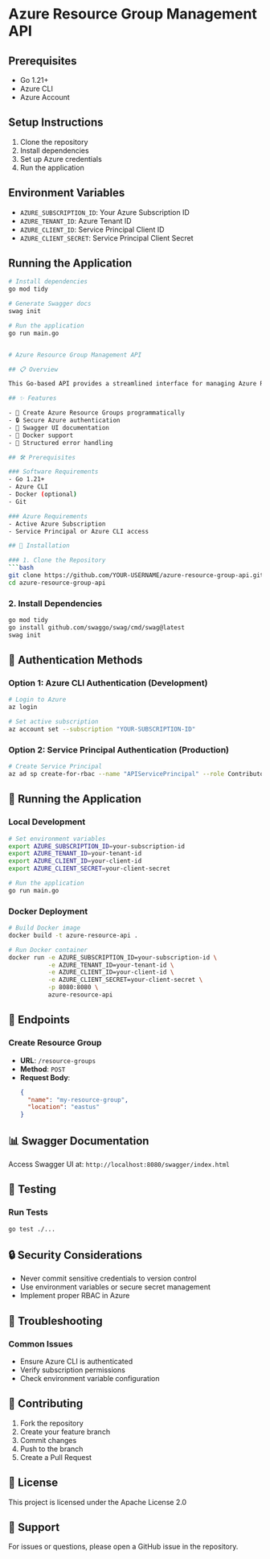 # Azure Resource Group Management API

## Prerequisites
- Go 1.21+
- Azure CLI
- Azure Account

## Setup Instructions
1. Clone the repository
2. Install dependencies
3. Set up Azure credentials
4. Run the application

## Environment Variables
- `AZURE_SUBSCRIPTION_ID`: Your Azure Subscription ID
- `AZURE_TENANT_ID`: Azure Tenant ID
- `AZURE_CLIENT_ID`: Service Principal Client ID
- `AZURE_CLIENT_SECRET`: Service Principal Client Secret

## Running the Application
```bash
# Install dependencies
go mod tidy

# Generate Swagger docs
swag init

# Run the application
go run main.go


# Azure Resource Group Management API

## 📋 Overview

This Go-based API provides a streamlined interface for managing Azure Resource Groups, offering simple and efficient resource group creation through a RESTful endpoint. Built with Go, Gin Framework, and Azure SDK, the project includes Swagger documentation for easy integration and testing.

## ✨ Features

- 🚀 Create Azure Resource Groups programmatically
- 🔒 Secure Azure authentication
- 📖 Swagger UI documentation
- 🐳 Docker support
- 🧪 Structured error handling

## 🛠 Prerequisites

### Software Requirements
- Go 1.21+
- Azure CLI
- Docker (optional)
- Git

### Azure Requirements
- Active Azure Subscription
- Service Principal or Azure CLI access

## 🔧 Installation

### 1. Clone the Repository
```bash
git clone https://github.com/YOUR-USERNAME/azure-resource-group-api.git
cd azure-resource-group-api
```

### 2. Install Dependencies
```bash
go mod tidy
go install github.com/swaggo/swag/cmd/swag@latest
swag init
```

## 🔐 Authentication Methods

### Option 1: Azure CLI Authentication (Development)
```bash
# Login to Azure
az login

# Set active subscription
az account set --subscription "YOUR-SUBSCRIPTION-ID"
```

### Option 2: Service Principal Authentication (Production)
```bash
# Create Service Principal
az ad sp create-for-rbac --name "APIServicePrincipal" --role Contributor
```

## 🚀 Running the Application

### Local Development
```bash
# Set environment variables
export AZURE_SUBSCRIPTION_ID=your-subscription-id
export AZURE_TENANT_ID=your-tenant-id
export AZURE_CLIENT_ID=your-client-id
export AZURE_CLIENT_SECRET=your-client-secret

# Run the application
go run main.go
```

### Docker Deployment
```bash
# Build Docker image
docker build -t azure-resource-api .

# Run Docker container
docker run -e AZURE_SUBSCRIPTION_ID=your-subscription-id \
           -e AZURE_TENANT_ID=your-tenant-id \
           -e AZURE_CLIENT_ID=your-client-id \
           -e AZURE_CLIENT_SECRET=your-client-secret \
           -p 8080:8080 \
           azure-resource-api
```

## 📡 Endpoints

### Create Resource Group
- **URL**: `/resource-groups`
- **Method**: `POST`
- **Request Body**:
  ```json
  {
    "name": "my-resource-group",
    "location": "eastus"
  }
  ```

## 📊 Swagger Documentation
Access Swagger UI at: `http://localhost:8080/swagger/index.html`

## 🧪 Testing

### Run Tests
```bash
go test ./...
```

## 🔒 Security Considerations
- Never commit sensitive credentials to version control
- Use environment variables or secure secret management
- Implement proper RBAC in Azure

## 🐛 Troubleshooting

### Common Issues
- Ensure Azure CLI is authenticated
- Verify subscription permissions
- Check environment variable configuration

## 📝 Contributing
1. Fork the repository
2. Create your feature branch
3. Commit changes
4. Push to the branch
5. Create a Pull Request

## 📄 License
This project is licensed under the Apache License 2.0

## 🤝 Support
For issues or questions, please open a GitHub issue in the repository.